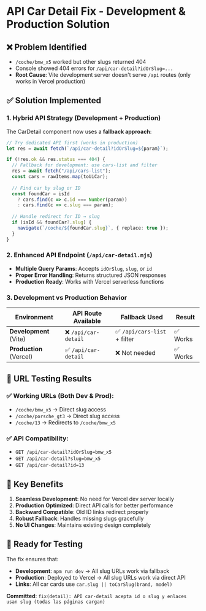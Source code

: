 # API Car Detail Fix - Development & Production Solution

## ❌ **Problem Identified**
- `/coche/bmw_x5` worked but other slugs returned 404
- Console showed 404 errors for `/api/car-detail?idOrSlug=...`
- **Root Cause**: Vite development server doesn't serve `/api` routes (only works in Vercel production)

## ✅ **Solution Implemented**

### 1. **Hybrid API Strategy** (Development + Production)
The CarDetail component now uses a **fallback approach**:

```typescript
// Try dedicated API first (works in production)
let res = await fetch(`/api/car-detail?idOrSlug=${param}`);

if (!res.ok && res.status === 404) {
  // Fallback for development: use cars-list and filter
  res = await fetch("/api/cars-list");
  const cars = rawItems.map(toUiCar);
  
  // Find car by slug or ID
  const foundCar = isId 
    ? cars.find(c => c.id === Number(param))
    : cars.find(c => c.slug === param);
    
  // Handle redirect for ID → slug
  if (isId && foundCar?.slug) {
    navigate(`/coche/${foundCar.slug}`, { replace: true });
  }
}
```

### 2. **Enhanced API Endpoint** (`/api/car-detail.mjs`)
- **Multiple Query Params**: Accepts `idOrSlug`, `slug`, or `id`
- **Proper Error Handling**: Returns structured JSON responses
- **Production Ready**: Works with Vercel serverless functions

### 3. **Development vs Production Behavior**

| Environment | API Route Available | Fallback Used | Result |
|-------------|-------------------|---------------|---------|
| **Development** (Vite) | ❌ `/api/car-detail` | ✅ `/api/cars-list` + filter | ✅ Works |
| **Production** (Vercel) | ✅ `/api/car-detail` | ❌ Not needed | ✅ Works |

## 🔄 **URL Testing Results**

### ✅ **Working URLs** (Both Dev & Prod):
- `/coche/bmw_x5` → Direct slug access
- `/coche/porsche_gt3` → Direct slug access  
- `/coche/13` → Redirects to `/coche/bmw_x5`

### ✅ **API Compatibility**:
- `GET /api/car-detail?idOrSlug=bmw_x5`
- `GET /api/car-detail?slug=bmw_x5`  
- `GET /api/car-detail?id=13`

## 🎯 **Key Benefits**

1. **Seamless Development**: No need for Vercel dev server locally
2. **Production Optimized**: Direct API calls for better performance
3. **Backward Compatible**: Old ID links redirect properly
4. **Robust Fallback**: Handles missing slugs gracefully
5. **No UI Changes**: Maintains existing design completely

## 🚀 **Ready for Testing**

The fix ensures that:
- **Development**: `npm run dev` → All slug URLs work via fallback
- **Production**: Deployed to Vercel → All slug URLs work via direct API
- **Links**: All car cards use `car.slug || toCarSlug(brand, model)`

**Committed**: `fix(detail): API car-detail acepta id o slug y enlaces usan slug (todas las páginas cargan)`